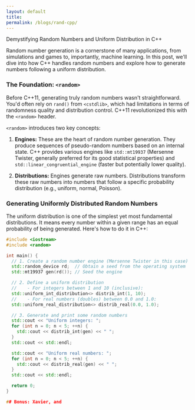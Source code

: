 ```yaml
---
layout: default
title:
permalink: /blogs/rand-cpp/
---
```


Demystifying Random Numbers and Uniform Distribution in C++

Random number generation is a cornerstone of many applications, from simulations and games to, importantly, machine learning. In this post, we'll dive into how C++ handles random numbers and explore how to generate numbers following a uniform distribution.

### The Foundation: `<random>`

Before C++11, generating truly random numbers wasn't straightforward. You'd often rely on `rand()` from `<cstdlib>`, which had limitations in terms of randomness quality and distribution control. C++11 revolutionized this with the `<random>` header.

`<random>` introduces two key concepts:

1. **Engines:** These are the heart of random number generation. They produce sequences of pseudo-random numbers based on an internal state. C++ provides various engines like `std::mt19937` (Mersenne Twister, generally preferred for its good statistical properties) and `std::linear_congruential_engine` (faster but potentially lower quality).

2. **Distributions:** Engines generate raw numbers. Distributions transform these raw numbers into numbers that follow a specific probability distribution (e.g., uniform, normal, Poisson).

### Generating Uniformly Distributed Random Numbers

The uniform distribution is one of the simplest yet most fundamental distributions. It means every number within a given range has an equal probability of being generated. Here's how to do it in C++:

```c++
#include <iostream>
#include <random>

int main() {
  // 1. Create a random number engine (Mersenne Twister in this case)
  std::random_device rd;  // Obtain a seed from the operating system
  std::mt19937 gen(rd()); // Seed the engine

  // 2. Define a uniform distribution
  //    - For integers between 1 and 10 (inclusive):
  std::uniform_int_distribution<> distrib_int(1, 10);
  //    - For real numbers (doubles) between 0.0 and 1.0:
  std::uniform_real_distribution<> distrib_real(0.0, 1.0);

  // 3. Generate and print some random numbers
  std::cout << "Uniform integers: ";
  for (int n = 0; n < 5; ++n) {
    std::cout << distrib_int(gen) << " ";
  }
  std::cout << std::endl;

  std::cout << "Uniform real numbers: ";
  for (int n = 0; n < 5; ++n) {
    std::cout << distrib_real(gen) << " ";
  }
  std::cout << std::endl;

  return 0;
}

## Bonus: Xavier, and  
